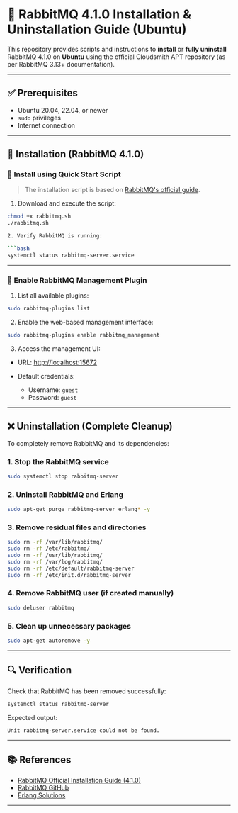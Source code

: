 # 🐰 RabbitMQ 4.1.0 Installation & Uninstallation Guide (Ubuntu)

This repository provides scripts and instructions to **install** or **fully uninstall** RabbitMQ 4.1.0 on **Ubuntu** using the official Cloudsmith APT repository (as per RabbitMQ 3.13+ documentation).

---



## ✅ Prerequisites

- Ubuntu 20.04, 22.04, or newer
- `sudo` privileges
- Internet connection

---

## 🚀 Installation (RabbitMQ 4.1.0)

### 📜 Install using Quick Start Script

> The installation script is based on [RabbitMQ's official guide](https://www.rabbitmq.com/docs/install-debian).

1. Download and execute the script:

```bash
chmod +x rabbitmq.sh
./rabbitmq.sh

2. Verify RabbitMQ is running:

```bash
systemctl status rabbitmq-server.service
```

---

### 🔌 Enable RabbitMQ Management Plugin

1. List all available plugins:

```bash
sudo rabbitmq-plugins list
```

2. Enable the web-based management interface:

```bash
sudo rabbitmq-plugins enable rabbitmq_management
```

3. Access the management UI:

* URL: [http://localhost:15672](http://localhost:15672)
* Default credentials:

  * Username: `guest`
  * Password: `guest`

---

## ❌ Uninstallation (Complete Cleanup)

To completely remove RabbitMQ and its dependencies:

### 1. Stop the RabbitMQ service

```bash
sudo systemctl stop rabbitmq-server
```

### 2. Uninstall RabbitMQ and Erlang

```bash
sudo apt-get purge rabbitmq-server erlang* -y
```

### 3. Remove residual files and directories

```bash
sudo rm -rf /var/lib/rabbitmq/
sudo rm -rf /etc/rabbitmq/
sudo rm -rf /usr/lib/rabbitmq/
sudo rm -rf /var/log/rabbitmq/
sudo rm -rf /etc/default/rabbitmq-server
sudo rm -rf /etc/init.d/rabbitmq-server
```

### 4. Remove RabbitMQ user (if created manually)

```bash
sudo deluser rabbitmq
```

### 5. Clean up unnecessary packages

```bash
sudo apt-get autoremove -y
```

---

## 🔍 Verification

Check that RabbitMQ has been removed successfully:

```bash
systemctl status rabbitmq-server
```

Expected output:

```
Unit rabbitmq-server.service could not be found.
```

---

## 📚 References

* [RabbitMQ Official Installation Guide (4.1.0)](https://www.rabbitmq.com/docs/install-debian)
* [RabbitMQ GitHub](https://github.com/rabbitmq)
* [Erlang Solutions](https://www.erlang-solutions.com/resources/download.html)

---